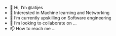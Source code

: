 - 👋 Hi, I’m @atijes
- 👀 Interested in Machine learning and Networking
- 🌱 I’m currently upskilling on Software engineering
- 💞️ I’m looking to collaborate on ...
- 📫 How to reach me ...

<!---
atijes/atijes is a ✨ special ✨ repository because its `README.md` (this file) appears on your GitHub profile.
You can click the Preview link to take a look at your changes.
--->

